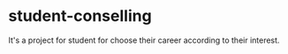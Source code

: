 # student-conselling
It's a project for student for choose their career according to their interest.
